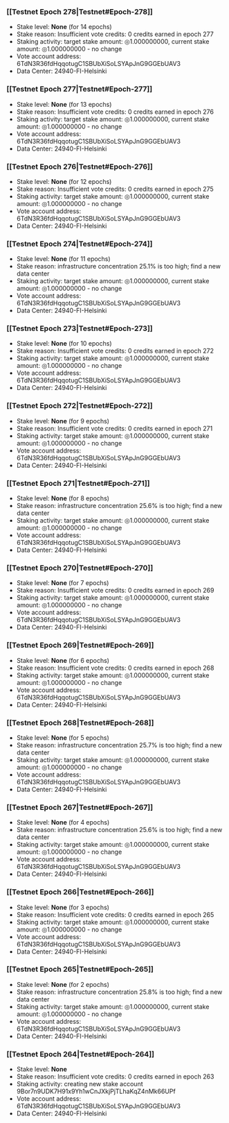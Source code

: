 ### [[Testnet Epoch 278|Testnet#Epoch-278]]
* Stake level: **None** (for 14 epochs)
* Stake reason: Insufficient vote credits: 0 credits earned in epoch 277
* Staking activity: target stake amount: ◎1.000000000, current stake amount: ◎1.000000000 - no change
* Vote account address: 6TdN3R36fdHqqotugC1SBUbXiSoLSYApJnG9GGEbUAV3
* Data Center: 24940-FI-Helsinki
### [[Testnet Epoch 277|Testnet#Epoch-277]]
* Stake level: **None** (for 13 epochs)
* Stake reason: Insufficient vote credits: 0 credits earned in epoch 276
* Staking activity: target stake amount: ◎1.000000000, current stake amount: ◎1.000000000 - no change
* Vote account address: 6TdN3R36fdHqqotugC1SBUbXiSoLSYApJnG9GGEbUAV3
* Data Center: 24940-FI-Helsinki
### [[Testnet Epoch 276|Testnet#Epoch-276]]
* Stake level: **None** (for 12 epochs)
* Stake reason: Insufficient vote credits: 0 credits earned in epoch 275
* Staking activity: target stake amount: ◎1.000000000, current stake amount: ◎1.000000000 - no change
* Vote account address: 6TdN3R36fdHqqotugC1SBUbXiSoLSYApJnG9GGEbUAV3
* Data Center: 24940-FI-Helsinki
### [[Testnet Epoch 274|Testnet#Epoch-274]]
* Stake level: **None** (for 11 epochs)
* Stake reason: infrastructure concentration 25.1% is too high; find a new data center
* Staking activity: target stake amount: ◎1.000000000, current stake amount: ◎1.000000000 - no change
* Vote account address: 6TdN3R36fdHqqotugC1SBUbXiSoLSYApJnG9GGEbUAV3
* Data Center: 24940-FI-Helsinki
### [[Testnet Epoch 273|Testnet#Epoch-273]]
* Stake level: **None** (for 10 epochs)
* Stake reason: Insufficient vote credits: 0 credits earned in epoch 272
* Staking activity: target stake amount: ◎1.000000000, current stake amount: ◎1.000000000 - no change
* Vote account address: 6TdN3R36fdHqqotugC1SBUbXiSoLSYApJnG9GGEbUAV3
* Data Center: 24940-FI-Helsinki
### [[Testnet Epoch 272|Testnet#Epoch-272]]
* Stake level: **None** (for 9 epochs)
* Stake reason: Insufficient vote credits: 0 credits earned in epoch 271
* Staking activity: target stake amount: ◎1.000000000, current stake amount: ◎1.000000000 - no change
* Vote account address: 6TdN3R36fdHqqotugC1SBUbXiSoLSYApJnG9GGEbUAV3
* Data Center: 24940-FI-Helsinki
### [[Testnet Epoch 271|Testnet#Epoch-271]]
* Stake level: **None** (for 8 epochs)
* Stake reason: infrastructure concentration 25.6% is too high; find a new data center
* Staking activity: target stake amount: ◎1.000000000, current stake amount: ◎1.000000000 - no change
* Vote account address: 6TdN3R36fdHqqotugC1SBUbXiSoLSYApJnG9GGEbUAV3
* Data Center: 24940-FI-Helsinki
### [[Testnet Epoch 270|Testnet#Epoch-270]]
* Stake level: **None** (for 7 epochs)
* Stake reason: Insufficient vote credits: 0 credits earned in epoch 269
* Staking activity: target stake amount: ◎1.000000000, current stake amount: ◎1.000000000 - no change
* Vote account address: 6TdN3R36fdHqqotugC1SBUbXiSoLSYApJnG9GGEbUAV3
* Data Center: 24940-FI-Helsinki
### [[Testnet Epoch 269|Testnet#Epoch-269]]
* Stake level: **None** (for 6 epochs)
* Stake reason: Insufficient vote credits: 0 credits earned in epoch 268
* Staking activity: target stake amount: ◎1.000000000, current stake amount: ◎1.000000000 - no change
* Vote account address: 6TdN3R36fdHqqotugC1SBUbXiSoLSYApJnG9GGEbUAV3
* Data Center: 24940-FI-Helsinki
### [[Testnet Epoch 268|Testnet#Epoch-268]]
* Stake level: **None** (for 5 epochs)
* Stake reason: infrastructure concentration 25.7% is too high; find a new data center
* Staking activity: target stake amount: ◎1.000000000, current stake amount: ◎1.000000000 - no change
* Vote account address: 6TdN3R36fdHqqotugC1SBUbXiSoLSYApJnG9GGEbUAV3
* Data Center: 24940-FI-Helsinki
### [[Testnet Epoch 267|Testnet#Epoch-267]]
* Stake level: **None** (for 4 epochs)
* Stake reason: infrastructure concentration 25.6% is too high; find a new data center
* Staking activity: target stake amount: ◎1.000000000, current stake amount: ◎1.000000000 - no change
* Vote account address: 6TdN3R36fdHqqotugC1SBUbXiSoLSYApJnG9GGEbUAV3
* Data Center: 24940-FI-Helsinki
### [[Testnet Epoch 266|Testnet#Epoch-266]]
* Stake level: **None** (for 3 epochs)
* Stake reason: Insufficient vote credits: 0 credits earned in epoch 265
* Staking activity: target stake amount: ◎1.000000000, current stake amount: ◎1.000000000 - no change
* Vote account address: 6TdN3R36fdHqqotugC1SBUbXiSoLSYApJnG9GGEbUAV3
* Data Center: 24940-FI-Helsinki
### [[Testnet Epoch 265|Testnet#Epoch-265]]
* Stake level: **None** (for 2 epochs)
* Stake reason: infrastructure concentration 25.8% is too high; find a new data center
* Staking activity: target stake amount: ◎1.000000000, current stake amount: ◎1.000000000 - no change
* Vote account address: 6TdN3R36fdHqqotugC1SBUbXiSoLSYApJnG9GGEbUAV3
* Data Center: 24940-FI-Helsinki
### [[Testnet Epoch 264|Testnet#Epoch-264]]
* Stake level: **None**
* Stake reason: Insufficient vote credits: 0 credits earned in epoch 263
* Staking activity: creating new stake account 9Bor7n9UDK7H91x9Yh1wCnJXkjPjTLhaKqZ4nMk66UPf
* Vote account address: 6TdN3R36fdHqqotugC1SBUbXiSoLSYApJnG9GGEbUAV3
* Data Center: 24940-FI-Helsinki